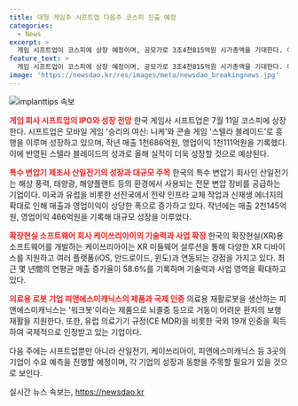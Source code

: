 ```yaml
---
title: 대형 게임주 시프트업 다음주 코스피 진출 예정
categories:
  - News
excerpt: >
  게임 시프트업이 코스피에 상장 예정이며, 공모가로 3조4천815억원 시가총액을 기대한다. 이 업체는 승리의 여신: 니케와 스텔라 블레이드로 흥행을 이루며 게임 시장에서 주목을 받았다. 또한, 산일전기는 신재생 에너지 세부 시장에서의 특수 변압기 공급으로 큰 성장이 기대된다. 케이쓰리아이와 피앤에스미캐닉스는 각각 XR 미들웨어 솔루션과 의료용 재활로봇으로 향후 시장에서의 수요를 예측하고 있다.
feature_text: >
  게임 시프트업이 코스피에 상장 예정이며, 공모가로 3조4천815억원 시가총액을 기대한다. 이 업체는 승리의 여신: 니케와 스텔라 블레이드로 흥행을 이루며 게임 시장에서 주목을 받았다. 또한, 산일전기는 신재생 에너지 세부 시장에서의 특수 변압기 공급으로 큰 성장이 기대된다. 케이쓰리아이와 피앤에스미캐닉스는 각각 XR 미들웨어 솔루션과 의료용 재활로봇으로 향후 시장에서의 수요를 예측하고 있다.
image: 'https://newsdao.kr/res/images/meta/newsdao_breakingnews.jpg'
---
```


<p><img src="https://newsdao.kr/res/images/meta/newsdao_breakingnews.jpg" alt="implanttips 속보" /></p>

<p><b><span style="color: #ee2323;">게임 회사 시프트업의 IPO와 성장 전망</span></b>
한국 게임사 시프트업은 7월 11일 코스피에 상장한다. 시프트업은 모바일 게임 '승리의 여신: 니케'와 콘솔 게임 '스텔라 블레이드'로 흥행을 이루며 성장하고 있으며, 작년 매출 1천686억원, 영업이익 1천111억원을 기록했다. 이에 반영된 스텔라 블레이드의 성과로 올해 실적이 더욱 성장할 것으로 예상된다.</p>

<p><b><span style="color: #ee2323;">특수 변압기 제조사 산일전기의 성장과 대규모 주목</span></b>
한국의 특수 변압기 회사인 산일전기는 해상 풍력, 태양광, 해양플랜트 등의 환경에서 사용되는 전문 변압 장비를 공급하는 기업이다. 미국과 유럽을 비롯한 선진국에서 전략 인프라 교체 작업과 신재생 에너지의 확대로 인해 매출과 영업이익이 상당한 폭으로 증가하고 있다. 작년에는 매출 2천145억원, 영업이익 466억원을 기록해 대규모 성장을 이루었다.</p>

<p><b><span style="color: #ee2323;">확장현실 소프트웨어 회사 케이쓰리아이의 기술력과 사업 확장</span></b>
한국의 확장현실(XR)용 소프트웨어를 개발하는 케이쓰리아이는 XR 미들웨어 설루션을 통해 다양한 XR 디바이스를 지원하고 여러 플랫폼(iOS, 안드로이드, 윈도)과 연동되는 강점을 가지고 있다. 최근 몇 년間의 연평균 매출 증가율이 58.6%를 기록하며 기술력과 사업 영역을 확대하고 있다.</p>

<p><b><span style="color: #ee2323;">의료용 로봇 기업 피앤에스미캐닉스의 제품과 국제 인증</span></b>
의료용 재활로봇을 생산하는 피앤에스미캐닉스는 '워크봇'이라는 제품으로 뇌졸중 등으로 거동이 어려운 환자의 보행 재활을 지원한다. 또한, 유럽 의료기기 규정(CE MDR)을 비롯한 국외 19개 인증을 획득하여 국제적으로 인정받고 있는 기업이다.</p>

<p>다음 주에는 시프트업뿐만 아니라 산일전기, 케이쓰리아이, 피앤에스미캐닉스 등 3곳의 기업이 수요 예측을 진행할 예정이며, 각 기업의 성장과 동향을 주목할 필요가 있을 것으로 보인다.</p>
실시간 뉴스 속보는, <a href="https://newsdao.kr" rel="dofollow">https://newsdao.kr</a>


